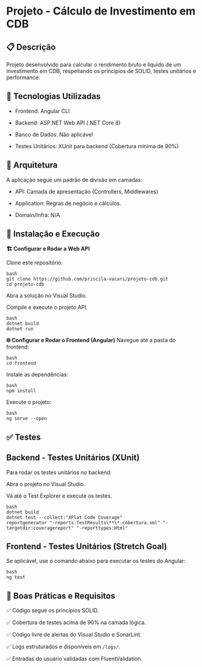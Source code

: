 # Projeto - Cálculo de Investimento em CDB

## 📋 Descrição
Projeto desenvolvido para calcular o rendimento bruto e líquido de um investimento em CDB, respeitando os princípios de SOLID, testes unitários e performance.


## 🔹 Tecnologias Utilizadas
- Frontend: Angular CLI

- Backend: ASP.NET Web API (.NET Core 8)

- Banco de Dados: Não aplicável

- Testes Unitários: XUnit para backend (Cobertura mínima de 90%)


## 📌 Arquitetura
A aplicação segue um padrão de divisão em camadas:

- API: Camada de apresentação (Controllers, Middlewares)

- Application: Regras de negócio e cálculos.

- Domain/Infra: N/A


## 🚀 Instalação e Execução

**🏗 Configurar e Rodar a Web API**

Clone este repositório:
```
bash
git clone https://github.com/priscila-vacari/projeto-cdb.git
cd projeto-cdb
```

Abra a solução no Visual Studio.

Compile e execute o projeto API.
```
bash
dotnet build
dotnet run
```

**🌐 Configurar e Rodar o Frontend (Angular)**
Navegue até a pasta do frontend:
```
bash
cd frontend
```

Instale as dependências:
```
bash
npm install
```

Execute o projeto:
```
bash
ng serve --open
```

## ✅ Testes

## Backend - Testes Unitários (XUnit)
Para rodar os testes unitários no backend:

Abra o projeto no Visual Studio.

Vá até o Test Explorer e execute os testes.
```
bash
dotnet build
dotnet test --collect:"XPlat Code Coverage"
reportgenerator "-reports:TestResults\**\*.cobertura.xml" "-targetdir:coveragereport" "-reporttypes:Html"
```

## Frontend - Testes Unitários (Stretch Goal)
Se aplicável, use o comando abaixo para executar os testes do Angular:
```
bash
ng test
```

## 🔎 Boas Práticas e Requisitos


✅ Código segue os princípios SOLID. 

✅ Cobertura de testes acima de 90% na camada lógica. 

✅ Código livre de alertas do Visual Studio e SonarLint.

✅ Logs estruturados e disponíveis em  `/logs/`.

✅ Entradas do usuário validadas com FluentValidation.
